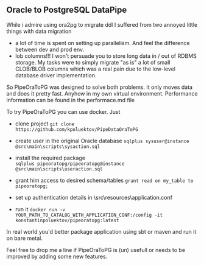 ## Oracle to PostgreSQL DataPipe

While i admire using ora2pg to migrate ddl I suffered from two annoyed little things with data migration
- a lot of time is spent on setting up parallelism. And feel the difference between dev and prod env.
- lob columns!!! I won't persuade you to store long data in / out of RDBMS storage. My tasks were to simply migrate "as is" a lot of small CLOB/BLOB columns which was a real pain due to the low-level database driver implementation.

So PipeOraToPG was designed to solve both problems. It only moves data and does it pretty fast. Anyhow in my own virtual environment.
Performance information can be found in the performace.md file

To try PipeOraToPG you can use docker. Just

* clone project
  `git clone https://github.com/kpoluektov/PipeDataOraToPG`

* create user in the original Oracle database
  `sqlplus sysuser@instance @src\main\scripts\sysaction.sql`

* install the required package   
  `sqlplus pipeoratopg/pipeoratopg@instance @src\main\scripts\useraction.sql`

* grant him access to desired schema/tables
  `grant read on my_table to pipeoratopg;`

* set up authentication details in \src\resources\application.conf

* run it
  `docker run -v YOUR_PATH_TO_CATALOG_WITH_APPLICATION_CONF:/config -it konstantinpoluektov/pipeoratopg:latest`

In real world you'd better package application using sbt or maven and run it on bare metal.

Feel free to drop me a line if PipeOraToPG is (un) usefull or needs to be improved by adding some new features.
